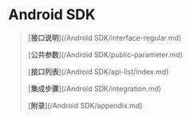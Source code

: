 # Android SDK

> [**接口说明**](/Android SDK/interface-regular.md)
>
> [**公共参数**](/Android SDK/public-parameter.md)
>
> [**接口列表**](/Android SDK/api-list/index.md)
>
> [**集成步骤**](/Android SDK/integration.md)
>
> [**附录**](/Android SDK/appendix.md)



